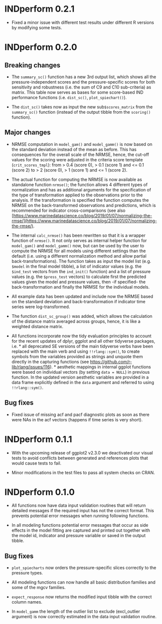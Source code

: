 # INDperform 0.2.1

* Fixed a minor issue with different test results under different R versions by modifying some tests.


# INDperform 0.2.0

## Breaking changes

* The `summary_sc()` function has a new 3rd output list, which shows all the pressure-independent scores and the pressure-specific scores for both sensitivity and robustness (i.e. the sum of C9 and C10 sub-criteria) as matrix. This table now serves as bases for some score-based IND performance functions (i.e. `dist_sc()`, `plot_spiechart()`).

* The `dist_sc()` takes now as input the new sub`$scores_matrix` from the `summary_sc()` function (instead of the output tibble from the `scoring()` function).

## Major changes

* NRMSE computation in `model_gam()` and `model_gamm()` is now based on the standard deviation instead of the mean as before. This has consequences for the overall scale of the NRMSE, hence, the cut-off values for the scoring were adjusted in the criteria score template (`crit_scores_tmpl`): from > 0.4 (score 0), > 0.1 (score 1) and <= 0.1 (score 2) to > 2 (score 0), > 1 (score 1) and <= 1 (score 2).

* The actual function for computing the NRMSE is now available as standalone function `nrmse()`; the function allows 4 different types of normalization and has as additional arguments for the specification of the type of transformation applied to the observations prior to the analysis. If the transformation is specified the function computes the NRMSE on the back-transformed observations and predictions, which is recommended for indicator cross-comparisons (see also [https://www.marinedatascience.co/blog/2019/01/07/normalizing-the-rmse/](https://www.marinedatascience.co/blog/2019/01/07/normalizing-the-rmse/).

* The internal `calc_nrmse()` has been rewritten so that it is a wrapper function of `nrmse()`. It not only serves as internal helper function for `model_gam()` and `model_gamm()` now, but can be used by the user to compute the NRMSE for all models using different settings than the default (i.e. using a different normalization method and allow partial back-transformations). The function takes as input the model list (e.g. `$model` in the final model tibble), a list of indicator values (e.g. the `$ind_test` vectors from the `ind_init()` function) and a list of pressure values (e.g. the `$press_test` vectors) to calculate first the predicted values given the model and pressure values, then -if specified- the back-transformation and finally the NRMSE for the individual models.

* All example data has been updated and include now the NRMSE based on the standard deviation and back-transformation if indicator time series were log-transformed.

* The function `dist_sc_group()` was added, which allows the calculation of the distance matrix averaged across groups, hence, it is like a weighted distance matrix.

* All functions incorporate now the tidy evaluation principles to account for the recent updates of dplyr, ggplot and all other tidyverse packages, i.e. 
		* all deprecated SE versions of the main tidyverse verbs have been replaced with the main verb and using `!!rlang::sym()`, to create symbols from the variables provided as strings and unquote them directly in the capturing functions (see https://github.com/r-lib/rlang/issues/116).
		* aesthetic mappings in internal ggplot functions were based on individual vectors (by setting `data = NULL`) in previous function. In the updated version aesthetic variables are provided in a data frame explicitly defined in the `data` argument and referred to using `!!rlang::sym()`.

## Bug fixes

* Fixed issue of missing acf and pacf diagnostic plots as soon as there were NAs in the acf vectors (happens if time series is very short).



# INDperform 0.1.1

* With the upcoming release of ggplot2 v2.3.0 we deactivated our visual tests to avoid conflicts between generated and references plots that would cause tests to fail.

* Minor modifications in the test files to pass all system checks on CRAN.

# INDperform 0.1.0

* All functions now have data input validation routines that will return detailed messages if the required input has not the correct format. This prevents potential error messages when running following functions.

* In all modeling functions potential error messages that occur as side effects in the model fitting are captured and printed out together with the model id, indicator and pressure variable or saved in the output tibble.

## Bug fixes

* `plot_spiecharts` now orders the pressure-specific slices correctly to the pressure types.

* All modeling functions can now handle all basic distribution families and some of the mgcv families.

* `expect_response` now returns the modified input tibble with the correct column names.

* In `model_gamm` the length of the outlier list to exclude (excl_outlier argument) is now correctly estimated in the data input validation routine.




